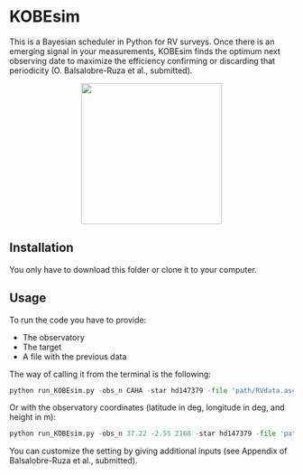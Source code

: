 # KOBEsim

This is a Bayesian scheduler in Python for RV surveys. Once there is an emerging signal in your measurements, KOBEsim finds the optimum next observing date to maximize the efficiency confirming or discarding that periodicity (O. Balsalobre-Ruza et al., submitted).



<p align="center">
<img src="https://user-images.githubusercontent.com/47603865/182151937-c5e03b58-3666-4555-aa38-4465ecc91a10.png" width="250" />


## Installation

You only have to download this folder or clone it to your computer.

## Usage

To run the code you have to provide:
- The observatory
- The target
- A file with the previous data

The way of calling it from the terminal is the following:
```python
python run_KOBEsim.py -obs_n CAHA -star hd147379 -file 'path/RVdata.ascii'
```

Or with the observatory coordinates (latitude in deg, longitude in deg, and height in m):

```python
python run_KOBEsim.py -obs_n 37.22 -2.55 2168 -star hd147379 -file 'path/RVdata.ascii'
```

You can customize the setting by giving additional inputs (see Appendix of Balsalobre-Ruza et al., submitted).
